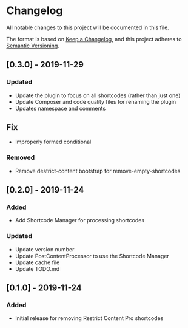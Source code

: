 # Changelog
All notable changes to this project will be documented in this file.

The format is based on [Keep a Changelog](https://keepachangelog.com/en/1.0.0/),
and this project adheres to [Semantic Versioning](https://semver.org/spec/v2.0.0.html).

## [0.3.0] - 2019-11-29

### Updated

* Update the plugin to focus on all shortcodes (rather than just one)
* Update Composer and code quality files for renaming the plugin
* Updates namespace and comments

## Fix

* Improperly formed conditional

### Removed

* Remove destrict-content bootstrap for remove-empty-shortcodes

## [0.2.0] - 2019-11-24

### Added
* Add Shortcode Manager for processing shortcodes

### Updated

* Update version number
* Update PostContentProcessor to use the Shortcode Manager
* Update cache file
* Update TODO.md

## [0.1.0] - 2019-11-24

### Added
* Initial release for removing Restrict Content Pro shortcodes
